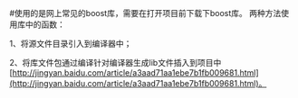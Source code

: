 #使用的是网上常见的boost库，需要在打开项目前下载下boost库。
两种方法使用库中的函数：

1、将源文件目录引入到编译器中；

2、将库文件包通过编译针对编译器生成lib文件插入到项目中[http://jingyan.baidu.com/article/a3aad71aa1ebe7b1fb009681.html](http://jingyan.baidu.com/article/a3aad71aa1ebe7b1fb009681.html)。
